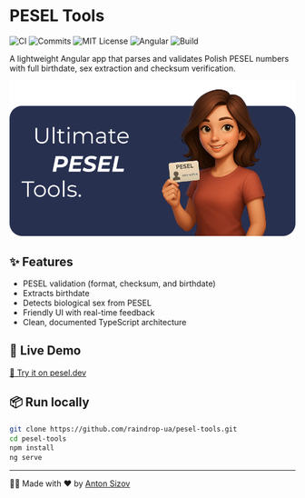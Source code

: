 # PESEL Tools

![CI](https://github.com/raindrop-ua/pesel-tools/actions/workflows/ci.yml/badge.svg)
![Commits](https://img.shields.io/badge/commits-conventional-brightgreen)
![MIT License](https://img.shields.io/badge/license-MIT-green)
![Angular](https://img.shields.io/badge/angular-19-brightgreen)
![Build](https://img.shields.io/github/actions/workflow/status/raindrop-ua/pesel-tools/ci.yml?branch=main)

A lightweight Angular app that parses and validates Polish PESEL numbers with full birthdate, sex extraction and checksum verification.

![Preview](docs/splash.png)

## ✨ Features

- PESEL validation (format, checksum, and birthdate)
- Extracts birthdate
- Detects biological sex from PESEL
- Friendly UI with real-time feedback
- Clean, documented TypeScript architecture

## 🚀 Live Demo

[🔗 Try it on pesel.dev](https://pesel.dev)

## 📦 Run locally

```bash
git clone https://github.com/raindrop-ua/pesel-tools.git
cd pesel-tools
npm install
ng serve
```

---

👨‍💻 Made with ❤️ by [Anton Sizov](https://antonsizov.com)
